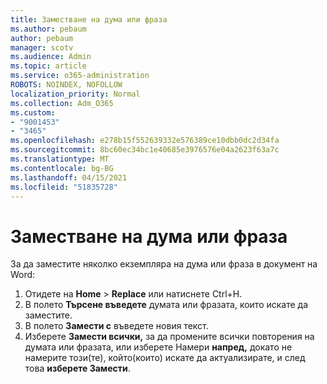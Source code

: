 ```yaml
---
title: Заместване на дума или фраза
ms.author: pebaum
author: pebaum
manager: scotv
ms.audience: Admin
ms.topic: article
ms.service: o365-administration
ROBOTS: NOINDEX, NOFOLLOW
localization_priority: Normal
ms.collection: Adm_O365
ms.custom:
- "9001453"
- "3465"
ms.openlocfilehash: e278b15f552639332e576389ce10dbb0dc2d34fa
ms.sourcegitcommit: 8bc60ec34bc1e40685e3976576e04a2623f63a7c
ms.translationtype: MT
ms.contentlocale: bg-BG
ms.lasthandoff: 04/15/2021
ms.locfileid: "51835728"
---
```

# <a name="replace-a-word-or-phrase"></a>Заместване на дума или фраза

За да заместите няколко екземпляра на дума или фраза в документ на Word:

1. Отидете на **Home**  >  **Replace** или натиснете Ctrl+H.
2. В полето **Търсене въведете** думата или фразата, които искате да заместите. 
3. В полето **Замести с** въведете новия текст.
3. Изберете **Замести всички,** за да промените всички повторения на думата или фразата, или изберете Намери **напред,** докато не намерите този(те), който(които) искате да актуализирате, и след това **изберете Замести**.